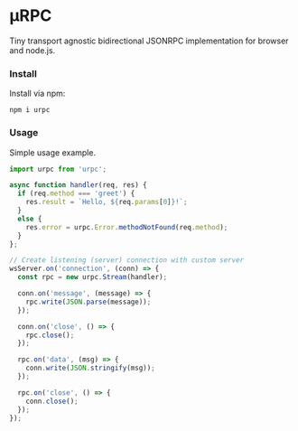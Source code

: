 # μRPC

Tiny transport agnostic bidirectional JSONRPC implementation for browser and
node.js.

### Install

Install via npm:

```
npm i urpc
```

### Usage

Simple usage example.

```javascript
import urpc from 'urpc';

async function handler(req, res) {
  if (req.method === 'greet') {
    res.result = `Hello, ${req.params[0]}!`;
  }
  else {
    res.error = urpc.Error.methodNotFound(req.method);
  }
};

// Create listening (server) connection with custom server
wsServer.on('connection', (conn) => {
  const rpc = new urpc.Stream(handler);

  conn.on('message', (message) => {
    rpc.write(JSON.parse(message));
  });

  conn.on('close', () => {
    rpc.close();
  });

  rpc.on('data', (msg) => {
    conn.write(JSON.stringify(msg));
  });

  rpc.on('close', () => {
    conn.close();
  });
});
```
